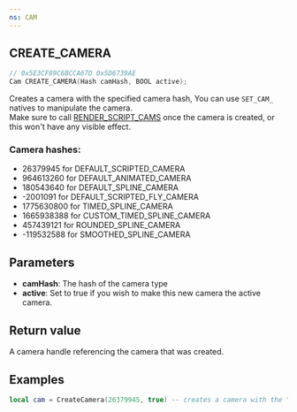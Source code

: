 ```yaml
---
ns: CAM
---
```

## CREATE_CAMERA

```c
// 0x5E3CF89C6BCCA67D 0x5D6739AE
Cam CREATE_CAMERA(Hash camHash, BOOL active);
```
Creates a camera with the specified camera hash, You can use `SET_CAM_` natives to manipulate the camera.  
Make sure to call [RENDER_SCRIPT_CAMS](#_0x07E5B515DB0636FC) once the camera is created, or this won't have any visible effect.

### Camera hashes:
- 26379945 for DEFAULT_SCRIPTED_CAMERA 
- 964613260 for DEFAULT_ANIMATED_CAMERA
- 180543640 for DEFAULT_SPLINE_CAMERA
- -2001091 for DEFAULT_SCRIPTED_FLY_CAMERA
- 1775630800 for TIMED_SPLINE_CAMERA
- 1665938388 for CUSTOM_TIMED_SPLINE_CAMERA
- 457439121 for ROUNDED_SPLINE_CAMERA
- -119532588 for SMOOTHED_SPLINE_CAMERA

## Parameters
* **camHash**: The hash of the camera type
* **active**: Set to true if you wish to make this new camera the active camera.

## Return value
A camera handle referencing the camera that was created.

## Examples
```lua
local cam = CreateCamera(26379945, true) -- creates a camera with the "DEFAULT_SCRIPTED_CAMERA" type
```

